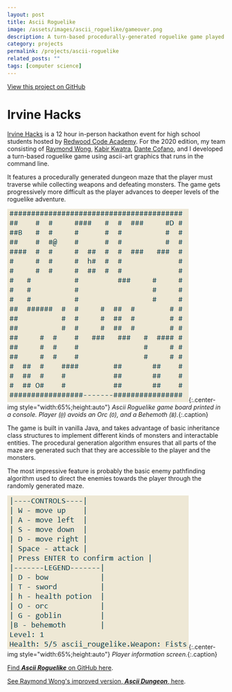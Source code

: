 ```yaml
---
layout: post
title: Ascii Roguelike
image: /assets/images/ascii_roguelike/gameover.png
description: A turn-based procedurally-generated roguelike game played in a terminal for Irvine Hacks 2020.
category: projects
permalink: /projects/ascii-roguelike
related_posts: ""
tags: [computer science]
---
```

[View this project on GitHub](https://github.com/irvinehacks2019/ascii_roguelike)

# Irvine Hacks

[Irvine Hacks](https://irvine-hacks-9612.devpost.com/) is a 12 hour in-person hackathon event for high school students hosted by [Redwood Code Academy](https://redwoodcodeacademy.com/). For the 2020 edition, my team consisting of [Raymond Wong](https://github.com/Raymond-exe), [Kabir Kwatra](https://github.com/Kab1r), [Dante Cofano](https://github.com/dantecofano), and I developed a turn-based roguelike game using ascii-art graphics that runs in the command line.

It features a procedurally generated dungeon maze that the player must traverse while collecting weapons and defeating monsters. The game gets progressively more difficult as the player advances to deeper levels of the roguelike adventure.

![Game Board](/assets/images/ascii_roguelike/game1.png){:.center-img style="width:65%;height:auto"}
*Ascii Roguelike game board printed in a console. Player (`@`) avoids an Orc (`O`), and a Behemoth (`B`).*{:.caption}

The game is built in vanilla Java, and takes advantage of basic inheritance class structures to implement different kinds of monsters and interactable entities. The procedural generation algorithm ensures that all parts of the maze are generated such that they are accessible to the player and the monsters.

The most impressive feature is probably the basic enemy pathfinding algorithm used to direct the enemies towards the player through the randomly generated maze.

![Game Board](/assets/images/ascii_roguelike/game2.png){:.center-img style="width:65%;height:auto"}
*Player information screen.*{:.caption}

[Find ***Ascii Roguelike*** on GitHub here](https://github.com/irvinehacks2019/ascii_roguelike).

[See Raymond Wong's improved version, ***Ascii Dungeon***, here](https://github.com/Raymond-exe/Ascii-Dungeon).